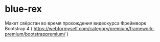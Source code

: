 # blue-rex
Макет свёрстан во время прохождения видеокурса Фреймворк Bootstrap 4 ( https://webformyself.com/category/premium/framework-premium/bootstrappremium/ )

